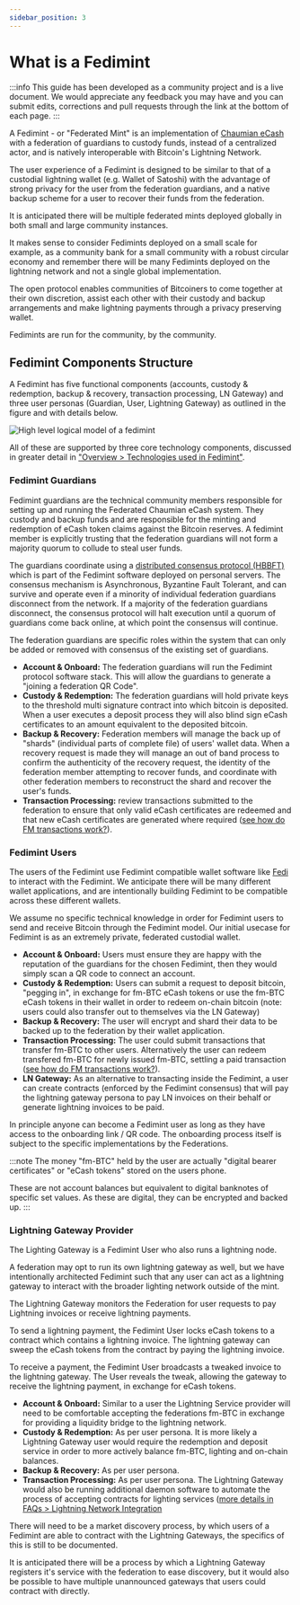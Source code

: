 ```yaml
---
sidebar_position: 3
---
```


# What is a Fedimint

:::info
This guide has been developed as a community project and is a live document. We would appreciate any feedback you may have and you can submit edits, corrections and pull requests through the link at the bottom of each page.
:::

A Fedimint - or "Federated Mint" is an implementation of [Chaumian eCash](../CommonTerms/Blind%20Signatures) with a federation of guardians to custody funds, instead of a centralized actor, and is natively interoperable with Bitcoin's Lightning Network.

The user experience of a Fedimint is designed to be similar to that of a custodial lightning wallet (e.g. Wallet of Satoshi) with the advantage of strong privacy for the user from the federation guardians, and a native backup scheme for a user to recover their funds from the federation.

It is anticipated there will be multiple federated mints deployed globally in both small and large community instances.

It makes sense to consider Fedimints deployed on a small scale for example, as a community bank for a small community with a robust circular economy and remember there will be many Fedimints deployed on the lightning network and not a single global implementation.

The open protocol enables communities of Bitcoiners to come together at their own discretion, assist each other with their custody and backup arrangements and make lightning payments through a privacy preserving wallet.

Fedimints are run for the community, by the community.

## Fedimint Components Structure

A Fedimint has five functional components (accounts, custody & redemption, backup & recovery, transaction processing, LN Gateway) and three user personas (Guardian, User, Lightning Gateway) as outlined in the figure and with details below.

![High level logical model of a fedimint](/img/raw-figures/fm-logical.excalidraw.png)

All of these are supported by three core technology components, discussed in greater detail in ["Overview > Technologies used in Fedimint"](TechCompontents).

### Fedimint Guardians

Fedimint guardians are the technical community members responsible for setting up and running the Federated Chaumian eCash system. They custody and backup funds and are responsible for the minting and redemption of eCash token claims against the Bitcoin reserves. A fedimint member is explicitly trusting that the federation guardians will not form a majority quorum to collude to steal user funds.

The guardians coordinate using a [distributed consensus protocol (HBBFT)](../CommonTerms/HBBFTConsensus) which is part of the Fedimint software deployed on personal servers. The consensus mechanism is Asynchronous, Byzantine Fault Tolerant, and can survive and operate even if a minority of individual federation guardians disconnect from the network. If a majority of the federation guardians disconnect, the consensus protocol will halt execution until a quorum of guardians come back online, at which point the consensus will continue.

The federation guardians are specific roles within the system that can only be added or removed with consensus of the existing set of guardians.

- **Account & Onboard:** The federation guardians will run the Fedimint protocol software stack. This will allow the guardians to generate a "joining a federation QR Code".
- **Custody & Redemption:** The federation guardians will hold private keys to the threshold multi signature contract into which bitcoin is deposited. When a user executes a deposit process they will also blind sign eCash certificates to an amount equivalent to the deposited bitcoin.
- **Backup & Recovery:** Federation members will manage the back up of "shards" (individual parts of complete file) of users' wallet data. When a recovery request is made they will manage an out of band process to confirm the authenticity of the recovery request, the identity of the federation member attempting to recover funds, and coordinate with other federation members to reconstruct the shard and recover the user's funds.
- **Transaction Processing:** review transactions submitted to the federation to ensure that only valid eCash certificates are redeemed and that new eCash certificates are generated where required ([see how do FM transactions work?](How-FM-Transactions-Work)).

### Fedimint Users

The users of the Fedimint use Fedimint compatible wallet software like [Fedi](https://www.fedi.xyz) to interact with the Fedimint. We anticipate there will be many different wallet applications, and are intentionally building Fedimint to be compatible across these different wallets.

We assume no specific technical knowledge in order for Fedimint users to send and receive Bitcoin through the Fedimint model. Our initial usecase for Fedimint is as an extremely private, federated custodial wallet.

- **Account & Onboard:** Users must ensure they are happy with the reputation of the guardians for the chosen Fedimint, then they would simply scan a QR code to connect an account.
- **Custody & Redemption:** Users can submit a request to deposit bitcoin, "pegging in", in exchange for fm-BTC eCash tokens or use the fm-BTC eCash tokens in their wallet in order to redeem on-chain bitcoin (note: users could also transfer out to themselves via the LN Gateway)
- **Backup & Recovery:** The user will encrypt and shard their data to be backed up to the federation by their wallet application.
- **Transaction Processing:** The user could submit transactions that transfer fm-BTC to other users. Alternatively the user can redeem transfered fm-BTC for newly issued fm-BTC, settling a paid transaction ([see how do FM transactions work?](How-FM-Transactions-Work)).
- **LN Gateway:** As an alternative to transacting inside the Fedimint, a user can create contracts (enforced by the Fedimint consensus) that will pay the lightning gateway persona to pay LN invoices on their behalf or generate lightning invoices to be paid.

In principle anyone can become a Fedimint user as long as they have access to the onboarding link / QR code. The onboarding process itself is subject to the specific implementations by the Federations.

:::note
The money "fm-BTC" held by the user are actually "digital bearer certificates" or "eCash tokens" stored on the users phone.

These are not account balances but equivalent to digital banknotes of specific set values. As these are digital, they can be encrypted and backed up.
:::

### Lightning Gateway Provider

The Lighting Gateway is a Fedimint User who also runs a lightning node. 

A federation may opt to run its own lightning gateway as well, but we have intentionally architected Fedimint such that any user can act as a lightning gateway to interact with the broader lighting network outside of the mint.

The Lightning Gateway monitors the Federation for user requests to pay Lightning invoices or receive lightning payments. 

To send a lightning payment, the Fedimint User locks eCash tokens to a contract which contains a lightning invoice. The lightning gateway can sweep the eCash tokens from the contract by paying the lightning invoice. 

To receive a payment, the Fedimint User broadcasts a tweaked invoice to the lightning gateway. The User reveals the tweak, allowing the gateway to receive the lightning payment, in exchange for eCash tokens.

- **Account & Onboard:** Similar to a user the Lightning Service provider will need to be comfortable accepting the federations fm-BTC in exchange for providing a liquidity bridge to the lightning network.
- **Custody & Redemption:** As per user persona. It is more likely a Lightning Gateway user would require the redemption and deposit service in order to more actively balance fm-BTC, lighting and on-chain balances.
- **Backup & Recovery:** As per user persona.
- **Transaction Processing:** As per user persona. The Lightning Gateway would also be running additional daemon software to automate the process of accepting contracts for lighting services ([more details in FAQs > Lightning Network Integration](How-FM-Transactions-Work)

There will need to be a market discovery process, by which users of a Fedimint are able to contract with the Lightning Gateways, the specifics of this is still to be documented.

It is anticipated there will be a process by which a Lightning Gateway registers it's service with the federation to ease discovery, but it would also be possible to have multiple unannounced gateways that users could contract with directly.
